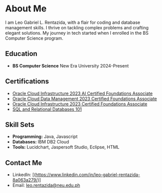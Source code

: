 # About Me

I am Leo Gabriel L. Rentazida, with a flair for coding and database management skills. I thrive on tackling complex problems and crafting elegant solutions. My journey in tech started when I enrolled in the BS Computer Science program.

## Education

- **BS Computer Science**
  New Era University
  2024-Present

## Certifications

- [Oracle Cloud Infrastructure 2023 AI Certified Foundations Associate]([certification_link_1](https://drive.google.com/drive/folders/1MohCKKd0mP9uGebEvAZ_4ZXz4dLB5o_C?usp=drive_link))
- [Oracle Cloud Data Management 2023 Certified Foundations Associate]([certification_link_2](https://drive.google.com/drive/folders/1MohCKKd0mP9uGebEvAZ_4ZXz4dLB5o_C?usp=drive_link))
- [Oracle Cloud Infrastructure 2023 Certified Foundations Associate]([certification_link_3](https://drive.google.com/drive/folders/1MohCKKd0mP9uGebEvAZ_4ZXz4dLB5o_C?usp=drive_link))
- [SQL and Relational Databases 101]([certification_link_4](https://drive.google.com/drive/folders/1MohCKKd0mP9uGebEvAZ_4ZXz4dLB5o_C?usp=drive_link))

## Skill Sets

- **Programming:** Java, Javascript
- **Databases:** IBM DB2 Cloud
- **Tools:** Lucidchart, Jaspersoft Studio, Eclipse, HTML

## Contact Me

- LinkedIn: [(https://www.linkedin.com/in/leo-gabriel-rentazida-8a063a279/)]
- Email: leo.rentazida@neu.edu.ph
